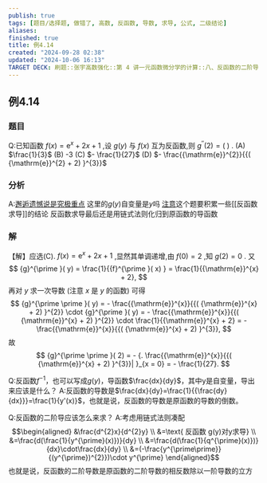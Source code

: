 ```yaml
---
publish: true
tags: [题目/选择题, 做错了, 高数, 反函数, 导数, 求导, 公式, 二级结论]
aliases: 
finished: true
title: 例4.14
created: "2024-09-28 02:38"
updated: "2024-10-06 16:13"
TARGET DECK: 刷题::张宇高数强化::第 4 讲一元函数微分学的计算::八、反函数的二阶导::例4.14
---
```

## 例4.14
### 题目
Q:已知函数 $f( x) = {\mathrm{e}}^{x} + {2x} + 1$ ,设 $g( y)$ 与 $f( x)$ 互为反函数,则 ${g}^{\prime \prime }( 2) = ( \;)$ .
(A) $\frac{1}{3}$ 
(B) -3 
(C) $- \frac{1}{27}$ 
(D) $- \frac{{\mathrm{e}}^{2}}{{( {\mathrm{e}}^{2} + 2) }^{3}}$
### 分析
A:[邂逅遗憾说是究极重点](https://www.bilibili.com/video/BV1hz421i7wg?t=2355.5)
这里的$g(y)$自变量是$y$吗
[注意](https://www.bilibili.com/video/BV1Yw4m1a757?t=77.0&p=122)这个题要积累一些[[反函数求导]]的结论
反函数求导最后还是用链式法则化归到原函数的导函数
### 解
【解】应选(C).
$f( x) = {\mathrm{e}}^{x} + {2x} + 1$ ,显然其单调递增,由 $f( 0) = 2$ ,知 $g( 2) = 0$ . 又
$$
{g}^{\prime }( y) = \frac{1}{{f}^{\prime }( x) } = \frac{1}{{\mathrm{e}}^{x} + 2},
$$
再对 $y$ 求一次导数 (注意 $x$ 是 $y$ 的函数) 可得
$$
{g}^{\prime \prime }( y) = - \frac{{\mathrm{e}}^{x}}{{( {\mathrm{e}}^{x} + 2) }^{2}} \cdot {g}^{\prime }( y) = - \frac{{\mathrm{e}}^{x}}{{( {\mathrm{e}}^{x} + 2) }^{2}} \cdot \frac{1}{{\mathrm{e}}^{x} + 2} = - \frac{{\mathrm{e}}^{x}}{{( {\mathrm{e}}^{x} + 2) }^{3}},
$$
故
$$
{g}^{\prime \prime }( 2) = - {. \frac{{\mathrm{e}}^{x}}{{( {\mathrm{e}}^{x} + 2) }^{3}}| }_{x = 0} = - \frac{1}{27}.
$$

Q:反函数$f^{-1}$，也可以写成$g(y)$，导函数$\frac{dx}{dy}$，其中y是自变量，导出来应该是什么？
A:反函数的导数是$\frac{dx}{dy}=\frac{1}{{\frac{dy}{dx}}}=\frac{1}{y'(x)}$，也就是说，反函数的导数是原函数的导数的倒数。

Q:反函数的二阶导应该怎么来求？
A:考虑用链式法则凑配
$$\begin{aligned}
&\frac{d^{2}x}{d^{2}y} \\
&=\text{ 反函数 g(y)对y求导} \\
&=\frac{d(\frac{1}{y^{\prime}(x)})}{dy} \\
&=\frac{d(\frac{1}{q^{\prime}(x)})}{dx}\cdot\frac{dx}{dy} \\
&=(-\frac{y^{\prime\prime}}{(y^{\prime})^{2}})\cdot y^{\prime}
\end{aligned}$$
也就是说，反函数的二阶导数是原函数的二阶导数的相反数除以一阶导数的立方


